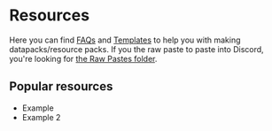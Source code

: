 # Resources

Here you can find [FAQs](Resources/faqs) and [Templates](Templates/faqs) to help you with making datapacks/resource packs.
If you the raw paste to paste into Discord, you're looking for [the Raw Pastes folder](../Raw%20Pastes).

## Popular resources

- Example
- Example 2
